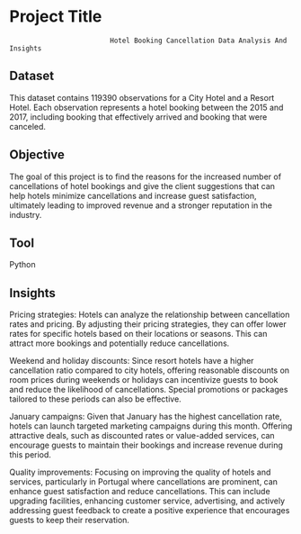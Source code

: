 
# Project Title

                             Hotel Booking Cancellation Data Analysis And Insights 


## Dataset
This dataset contains 119390 observations for a City Hotel and a Resort Hotel. Each observation represents a hotel booking between the 2015 and 2017, including booking that effectively arrived and booking that were canceled.
## Objective
The goal of this project is to find the reasons for the increased number of cancellations of hotel bookings and give the client suggestions that can help hotels minimize cancellations and increase guest satisfaction, ultimately leading to improved revenue and a stronger reputation in the industry.
## Tool
Python
## Insights
Pricing strategies: Hotels can analyze the relationship between cancellation rates and pricing. By adjusting their pricing strategies, they can offer lower rates for specific hotels based on their locations or seasons. This can attract more bookings and potentially reduce cancellations.

Weekend and holiday discounts: Since resort hotels have a higher cancellation ratio compared to city hotels, offering reasonable discounts on room prices during weekends or holidays can incentivize guests to book and reduce the likelihood of cancellations. Special promotions or packages tailored to these periods can also be effective.

January campaigns: Given that January has the highest cancellation rate, hotels can launch targeted marketing campaigns during this month. Offering attractive deals, such as discounted rates or value-added services, can encourage guests to maintain their bookings and increase revenue during this period.

Quality improvements: Focusing on improving the quality of hotels and services, particularly in Portugal where cancellations are prominent, can enhance guest satisfaction and reduce cancellations. This can include upgrading facilities, enhancing customer service, advertising, and actively addressing guest feedback to create a positive experience that encourages guests to keep their reservation.